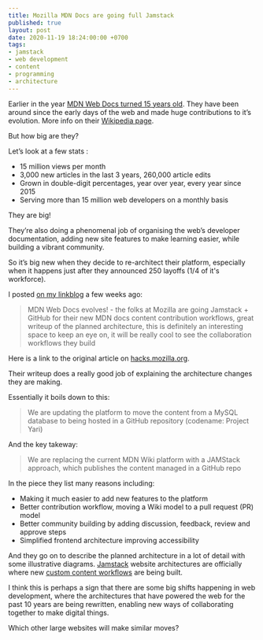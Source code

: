 ```yaml
---
title: Mozilla MDN Docs are going full Jamstack
published: true
layout: post
date: 2020-11-19 18:24:00:00 +0700
tags:
- jamstack
- web development
- content
- programming
- architecture
---
```

Earlier in the year [MDN Web Docs turned 15 years old](https://hacks.mozilla.org/2020/07/mdn-web-docs-15-years-young). They have been around since the early days of the web and made huge contributions to it’s evolution. More info on their [Wikipedia page](https://en.m.wikipedia.org/wiki/MDN_Web_Docs).

But how big are they? 

Let’s look at a few stats :

- 15 million views per month
- 3,000 new articles in the last 3 years, 260,000 article edits
- Grown in double-digit percentages, year over year, every year since 2015
- Serving more than 15 million web developers on a monthly basis

They are big! 

They’re also doing a phenomenal job of organising the web’s developer documentation, adding new site features to make learning easier, while building a vibrant community.

So it’s big new when they decide to re-architect their platform, especially when it happens just after they announced 250 layoffs (1/4 of it's workforce).

I posted [on my linkblog](https://links.markjgsmith.com/archives/html/2020/11/#2November2020 ) a few weeks ago:

> MDN Web Docs evolves! - the folks at Mozilla are going Jamstack + GitHub for their new MDN docs content contribution workflows, great writeup of the planned architecture, this is definitely an interesting space to keep an eye on, it will be really cool to see the collaboration workflows they build

Here is a link to the original article on [hacks.mozilla.org](https://hacks.mozilla.org/2020/10/mdn-web-docs-evolves-lowdown-on-the-upcoming-new-platform).

Their writeup does a really good job of explaining the architecture changes they are making. 

Essentially it boils down to this:

> We are updating the platform to move the content from a MySQL database to being hosted in a GitHub repository (codename: Project Yari)

And the key takeway:

> We are replacing the current MDN Wiki platform with a JAMStack approach, which publishes the content managed in a GitHub repo

In the piece they list many reasons including:

- Making it much easier to add new features to the platform
- Better contribution workflow, moving a Wiki model to a pull request (PR) model
- Better community building by adding discussion, feedback, review and approve steps
- Simplified frontend architecture improving accessibility

And they go on to describe the planned architecture in a lot of detail with some illustrative diagrams. [Jamstack](https://jamstack.org) website architectures are officially where new [custom content workflows](https://blog.markjgsmith.com/2020/10/30/github-actions-for-custom-content-workflows.html ) are being built. 

I think this is perhaps a sign that there are some big shifts happening in web development, where the architectures that have powered the web for the past 10 years are being rewritten, enabling new ways of collaborating together to make digital things. 

Which other large websites will make similar moves?
